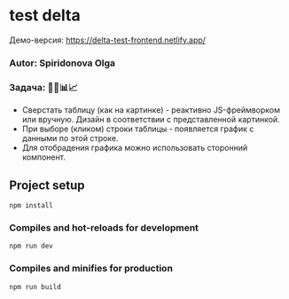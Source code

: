 # test delta

Демо-версия: https://delta-test-frontend.netlify.app/

### Autor: Spiridonova Olga

### Задача: 👨‍💼📊📈

-   Сверстать таблицу (как на картинке) - реактивно JS-фреймворком или вручную. Дизайн в соответствии с представленной картинкой.
-   При выборе (кликом) строки таблицы - появляется график с данными по этой строке.
-   Для отобрадения графика можно использовать сторонний компонент.

## Project setup

```
npm install
```

### Compiles and hot-reloads for development

```
npm run dev
```

### Compiles and minifies for production

```
npm run build
```
